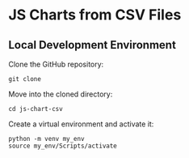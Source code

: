 # JS Charts from CSV Files



## Local Development Environment

Clone the GitHub repository:
```
git clone
```
Move into the cloned directory:
```
cd js-chart-csv
```
Create a virtual environment and activate it:
```
python -m venv my_env
source my_env/Scripts/activate
```